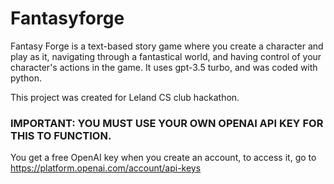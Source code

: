 # Fantasyforge
Fantasy Forge is a text-based story game where you create a character and play as it, navigating through a fantastical world, and having control of your character's actions in the game. It uses gpt-3.5 turbo, and was coded with python. 

This project was created for Leland CS club hackathon.

### IMPORTANT: YOU MUST USE YOUR OWN OPENAI API KEY FOR THIS TO FUNCTION.
You get a free OpenAI key when you create an account, to access it, go to https://platform.openai.com/account/api-keys
